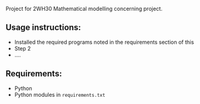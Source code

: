 Project for 2WH30 Mathematical modelling concerning project.

## Usage instructions:
- Installed the required programs noted in the requirements section of this 
- Step 2
- ....

## Requirements:
- Python
- Python modules in `requirements.txt`

